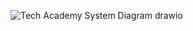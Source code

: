 ![Tech Academy System Diagram drawio](https://user-images.githubusercontent.com/80904318/196011491-52f9822e-f2fb-4534-be43-fe9fe0dd8a89.png)
